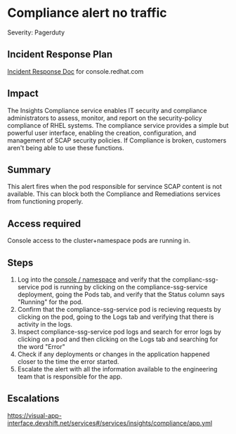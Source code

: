 # Compliance alert no traffic
Severity: Pagerduty

## Incident Response Plan
 [Incident Response Doc](https://docs.google.com/document/d/1AyEQnL4B11w7zXwum8Boty2IipMIxoFw1ri1UZB6xJE) for console.redhat.com

## Impact
The Insights Compliance service enables IT security and compliance administrators to assess, monitor, and report on the security-policy compliance of RHEL systems. The compliance service provides a simple but powerful user interface, enabling the creation, configuration, and management of SCAP security policies. If Compliance is broken, customers aren't being able to use these functions.

## Summary
This alert fires when the pod responsible for servince SCAP content is not available. This can block both the Compliance and Remediations services from functioning properly.

## Access required
Console access to the cluster+namespace pods are running in.

## Steps
1. Log into the [console / namespace](https://console-openshift-console.apps.crcp01ue1.o9m8.p1.openshiftapps.com/k8s/ns/compliance-prod/deployments) and verify that the complianc-ssg-service pod is running by clicking on the compliance-ssg-service deployment, going the Pods tab, and verify that the Status column says "Running" for the pod.
2. Confirm that the compliance-ssg-service pod is recieving requests by clicking on the pod, going to the Logs tab and verifying that there is activity in the logs.
3. Inspect compliance-ssg-service pod logs and search for error logs by clicking on a pod and then clicking on the Logs tab and searching for the word "Error"
4. Check if any deployments or changes in the application happened closer to the time the error started.
5. Escalate the alert with all the information available to the engineering team that is responsible for the app.

## Escalations
https://visual-app-interface.devshift.net/services#/services/insights/compliance/app.yml
